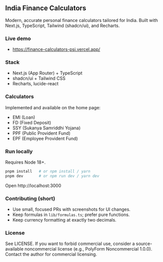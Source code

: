 ## India Finance Calculators

Modern, accurate personal finance calculators tailored for India. Built with Next.js, TypeScript, Tailwind (shadcn/ui), and Recharts.

### Live demo
- https://finance-calculators-psi.vercel.app/

### Stack
 - Next.js (App Router) + TypeScript
 - shadcn/ui + Tailwind CSS
 - Recharts, lucide-react

### Calculators
Implemented and available on the home page:
 - EMI (Loan)
 - FD (Fixed Deposit)
 - SSY (Sukanya Samriddhi Yojana)
 - PPF (Public Provident Fund)
 - EPF (Employee Provident Fund)

### Run locally
Requires Node 18+.

```bash
pnpm install   # or npm install / yarn
pnpm dev       # or npm run dev / yarn dev
```
Open http://localhost:3000

### Contributing (short)
 - Use small, focused PRs with screenshots for UI changes.
 - Keep formulas in `lib/formulas.ts`; prefer pure functions.
 - Keep currency formatting at exactly two decimals.

### License
See LICENSE. If you want to forbid commercial use, consider a source-available noncommercial license (e.g., PolyForm Noncommercial 1.0.0). Contact the author for commercial licensing.
